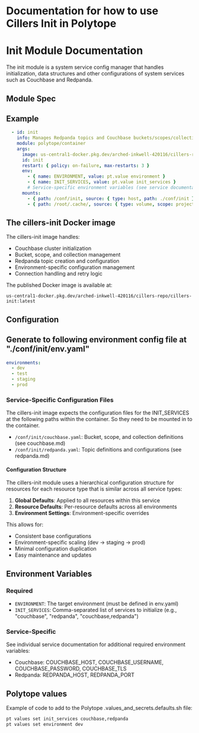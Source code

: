 # Documentation for how to use Cillers Init in Polytope

# Init Module Documentation

The init module is a system service config manager that handles initialization, data structures and other configurations of system services such as Couchbase and Redpanda. 

## Module Spec

## Example
```yaml
  - id: init
    info: Manages Redpanda topics and Couchbase buckets/scopes/collections
    module: polytope/container
    args:
      image: us-central1-docker.pkg.dev/arched-inkwell-420116/cillers-repo/cillers-init:latest
      id: init
      restart: { policy: on-failure, max-restarts: 3 }
      env:
        - { name: ENVIRONMENT, value: pt.value environment }
        - { name: INIT_SERVICES, value: pt.value init_services }
        # Service-specific environment variables (see service documentation)
      mounts:
        - { path: /conf/init, source: { type: host, path: ./conf/init } }
        - { path: /root/.cache/, source: { type: volume, scope: project, id: dependency-cache } }
```

## The cillers-init Docker image

The cillers-init image handles:
- Couchbase cluster initialization
- Bucket, scope, and collection management
- Redpanda topic creation and configuration
- Environment-specific configuration management
- Connection handling and retry logic

The published Docker image is available at:
```
us-central1-docker.pkg.dev/arched-inkwell-420116/cillers-repo/cillers-init:latest
```

## Configuration

## Generate to following environment config file at "./conf/init/env.yaml"
```yaml
environments:
  - dev
  - test
  - staging
  - prod
```

### Service-Specific Configuration Files
The cillers-init image expects the configuration files for the INIT_SERVICES at the following paths within the container. So they need to be mounted in to the container.

- `/conf/init/couchbase.yaml`: Bucket, scope, and collection definitions (see couchbase.md)
- `/conf/init/redpanda.yaml`: Topic definitions and configurations (see redpanda.md)

#### Configuration Structure

The cillers-init module uses a hierarchical configuration structure for resources for each resource type that is similar across all service types:

1. **Global Defaults**: Applied to all resources within this service
2. **Resource Defaults**: Per-resource defaults across all environments
3. **Environment Settings**: Environment-specific overrides

This allows for:
- Consistent base configurations
- Environment-specific scaling (dev → staging → prod)
- Minimal configuration duplication
- Easy maintenance and updates

## Environment Variables

### Required
- `ENVIRONMENT`: The target environment (must be defined in env.yaml)
- `INIT_SERVICES`: Comma-separated list of services to initialize (e.g., "couchbase", "redpanda", "couchbase,redpanda")

### Service-Specific
See individual service documentation for additional required environment variables:
- Couchbase: COUCHBASE_HOST, COUCHBASE_USERNAME, COUCHBASE_PASSWORD, COUCHBASE_TLS
- Redpanda: REDPANDA_HOST, REDPANDA_PORT


## Polytope values

Example of code to add to the Polytope .values_and_secrets.defaults.sh file:
```bash
pt values set init_services couchbase,redpanda
pt values set environment dev
```

